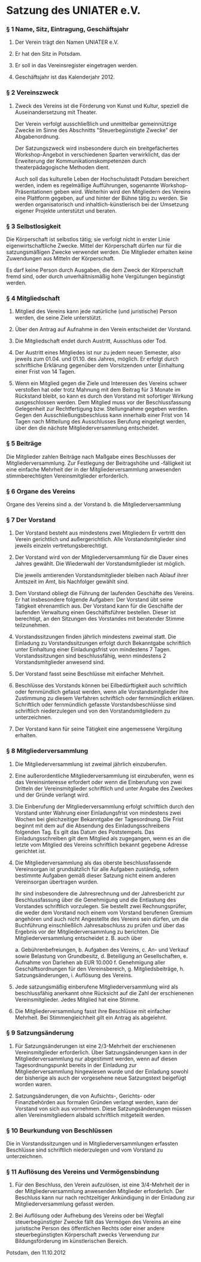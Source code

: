 # Satzung des UNIATER e.V.



### § 1 Name, Sitz, Eintragung, Geschäftsjahr

1. Der Verein trägt den Namen UNIATER e.V.

2. Er hat den Sitz in Potsdam.

3. Er soll in das Vereinsregister eingetragen werden.

4. Geschäftsjahr ist das Kalenderjahr 2012.



### § 2 Vereinszweck

1. Zweck des Vereins ist die Förderung von Kunst und Kultur, speziell die Auseinandersetzung mit Theater.

    Der Verein verfolgt ausschließlich und unmittelbar gemeinnützige Zwecke im Sinne des Abschnitts "Steuerbegünstigte Zwecke" der Abgabenordnung.

    Der Satzungszweck wird insbesondere durch ein breitgefächertes Workshop-Angebot in verschiedenen Sparten verwirklicht, das der Erweiterung der Kommunikationskompetenzen durch theaterpädagogische Methoden dient.

    Auch soll das kulturelle Leben der Hochschulstadt Potsdam bereichert werden, indem es regelmäßige Aufführungen, sogenannte Workshop-Präsentationen geben wird. Weiterhin wird den Mitgliedern des Vereins eine Plattform gegeben, auf und hinter der Bühne tätig zu werden. Sie werden organisatorisch und inhaltlich-künstlerisch bei der Umsetzung eigener Projekte unterstützt und beraten.



### § 3 Selbstlosigkeit

Die Körperschaft ist selbstlos tätig; sie verfolgt nicht in erster Linie eigenwirtschaftliche Zwecke. Mittel der Körperschaft dürfen nur für die satzungsmäßigen Zwecke verwendet werden. Die Mitglieder erhalten keine Zuwendungen aus Mitteln der Körperschaft.

Es darf keine Person durch Ausgaben, die dem Zweck der Körperschaft fremd sind, oder durch unverhältnismäßig hohe Vergütungen begünstigt werden.



### § 4 Mitgliedschaft

1. Mitglied des Vereins kann jede natürliche (und juristische) Person werden, die seine Ziele unterstützt.

2. Über den Antrag auf Aufnahme in den Verein entscheidet der Vorstand.

3. Die Mitgliedschaft endet durch Austritt, Ausschluss oder Tod.

4. Der Austritt eines Mitgliedes ist nur zu jedem neuen Semester, also jeweils zum 01.04. und 01.10. des Jahres, möglich. Er erfolgt durch schriftliche Erklärung gegenüber dem Vorsitzenden unter Einhaltung einer Frist von 14 Tagen.

5. Wenn ein Mitglied gegen die Ziele und Interessen des Vereins schwer verstoßen hat oder trotz Mahnung mit dem Beitrag für 3 Monate im Rückstand bleibt, so kann es durch den Vorstand mit sofortiger Wirkung ausgeschlossen werden.
    Dem Mitglied muss vor der Beschlussfassung Gelegenheit zur Rechtfertigung bzw. Stellungnahme gegeben werden.
    Gegen den Ausschließungsbeschluss kann innerhalb einer Frist von 14 Tagen nach Mitteilung des Ausschlusses Berufung eingelegt werden, über den die nächste Mitgliederversammlung entscheidet.



### § 5 Beiträge

Die Mitglieder zahlen Beiträge nach Maßgabe eines Beschlusses der Mitgliederversammlung. Zur Festlegung der Beitragshöhe und -fälligkeit ist eine einfache Mehrheit der in der Mitgliederversammlung anwesenden stimmberechtigten Vereinsmitglieder erforderlich.



### § 6 Organe des Vereins

Organe des Vereins sind
a. der Vorstand
b. die Mitgliederversammlung



### § 7 Der Vorstand

1. Der Vorstand besteht aus mindestens zwei Mitgliedern
Er vertritt den Verein gerichtlich und außergerichtlich. Alle Vorstandsmitglieder sind jeweils einzeln vertretungsberechtigt.

2. Der Vorstand wird von der Mitgliederversammlung für die Dauer eines Jahres gewählt.
Die Wiederwahl der Vorstandsmitglieder ist möglich.

    Die jeweils amtierenden Vorstandsmitglieder bleiben nach Ablauf ihrer Amtszeit im Amt, bis Nachfolger gewählt sind.

3. Dem Vorstand obliegt die Führung der laufenden Geschäfte des Vereins. Er hat insbesondere folgende Aufgaben: Der Vorstand übt seine Tätigkeit ehrenamtlich aus. Der Vorstand kann für die Geschäfte der laufenden Verwaltung einen Geschäftsführer bestellen. Dieser ist berechtigt, an den Sitzungen des Vorstandes mit beratender Stimme teilzunehmen.
4. Vorstandssitzungen finden jährlich mindestens zweimal statt. Die Einladung zu Vorstandssitzungen erfolgt durch Bekanntgabe schriftlich unter Einhaltung einer Einladungsfrist von mindestens 7 Tagen. Vorstandssitzungen sind beschlussfähig, wenn mindestens 2 Vorstandsmitglieder anwesend sind.

5. Der Vorstand fasst seine Beschlüsse mit einfacher Mehrheit.
6. Beschlüsse des Vorstands können bei Eilbedürftigkeit auch schriftlich oder fernmündlich gefasst werden, wenn alle Vorstandsmitglieder ihre Zustimmung zu diesem Verfahren schriftlich oder fernmündlich erklären. Schriftlich oder fernmündlich gefasste Vorstandsbeschlüsse sind schriftlich niederzulegen und von den Vorstandsmitgliedern zu unterzeichnen.
7. Der Vorstand kann für seine Tätigkeit eine angemessene Vergütung erhalten.



### § 8 Mitgliederversammlung

1. Die Mitgliederversammlung ist zweimal jährlich einzuberufen.

2. Eine außerordentliche Mitgliederversammlung ist einzuberufen, wenn es das Vereinsinteresse erfordert oder wenn die Einberufung von zwei Dritteln der Vereinsmitglieder schriftlich und unter Angabe des Zweckes und der Gründe verlangt wird.

3. Die Einberufung der Mitgliederversammlung erfolgt schriftlich durch den Vorstand unter Wahrung einer Einladungsfrist von mindestens zwei Wochen bei gleichzeitiger Bekanntgabe der Tagesordnung. Die Frist beginnt mit dem auf die Absendung des Einladungsschreibens folgenden Tag. Es gilt das Datum des Poststempels. Das Einladungsschreiben gilt dem Mitglied als zugegangen, wenn es an die letzte vom Mitglied des Vereins schriftlich bekannt gegebene Adresse gerichtet ist.

4. Die Mitgliederversammlung als das oberste beschlussfassende Vereinsorgan ist grundsätzlich für alle Aufgaben zuständig, sofern bestimmte Aufgaben gemäß dieser Satzung nicht einem anderen Vereinsorgan übertragen wurden.

    Ihr sind insbesondere die Jahresrechnung und der Jahresbericht zur Beschlussfassung über die Genehmigung und die Entlastung des Vorstandes schriftlich vorzulegen. Sie bestellt zwei Rechnungsprüfer, die weder dem Vorstand noch einem vom Vorstand berufenen Gremium angehören und auch nicht Angestellte des Vereins sein dürfen, um die Buchführung einschließlich Jahresabschluss zu prüfen und über das Ergebnis vor der Mitgliederversammlung zu berichten.
    Die Mitgliederversammlung entscheidet z. B. auch über

    a. Gebührenbefreiungen,
    b. Aufgaben des Vereins,
    c. An- und Verkauf sowie Belastung von Grundbesitz,
    d. Beteiligung an Gesellschaften,
    e. Aufnahme von Darlehen ab EUR 10.000
    f. Genehmigung aller Geschäftsordnungen für den Vereinsbereich,
    g. Mitgliedsbeiträge,
    h. Satzungsänderungen,
    i. Auflösung des Vereins.

5. Jede satzungsmäßig einberufene Mitgliederversammlung wird als beschlussfähig anerkannt ohne Rücksicht auf die Zahl der erschienenen Vereinsmitglieder. Jedes Mitglied hat eine Stimme.

6. Die Mitgliederversammlung fasst ihre Beschlüsse mit einfacher Mehrheit. Bei Stimmengleichheit gilt ein Antrag als abgelehnt.



### § 9 Satzungsänderung

1. Für Satzungsänderungen ist eine 2/3-Mehrheit der erschienenen Vereinsmitglieder erforderlich. Über Satzungsänderungen kann in der Mitgliederversammlung nur abgestimmt werden, wenn auf diesen Tagesordnungspunkt bereits in der Einladung zur Mitgliederversammlung hingewiesen wurde und der Einladung sowohl der bisherige als auch der vorgesehene neue Satzungstext beigefügt worden waren.

2. Satzungsänderungen, die von Aufsichts-, Gerichts- oder Finanzbehörden aus formalen Gründen verlangt werden, kann der Vorstand von sich aus vornehmen. Diese Satzungsänderungen müssen allen Vereinsmitgliedern alsbald schriftlich mitgeteilt werden.



### § 10 Beurkundung von Beschlüssen

Die in Vorstandssitzungen und in Mitgliederversammlungen erfassten Beschlüsse sind schriftlich niederzulegen und vom Vorstand zu unterzeichnen.



### § 11 Auflösung des Vereins und Vermögensbindung

1. Für den Beschluss, den Verein aufzulösen, ist eine 3/4-Mehrheit der in der Mitgliederversammlung anwesenden Mitglieder erforderlich. Der Beschluss kann nur nach rechtzeitiger Ankündigung in der Einladung zur Mitgliederversammlung gefasst werden.

2. Bei Auflösung oder Aufhebung des Vereins oder bei Wegfall steuerbegünstigter Zwecke fällt das Vermögen des Vereins an eine juristische Person des öffentlichen Rechts oder einer andere steuerbegünstigten Körperschaft zwecks Verwendung zur Bildungsförderung im künstlerischen Bereich.

Potsdam, den 11.10.2012
